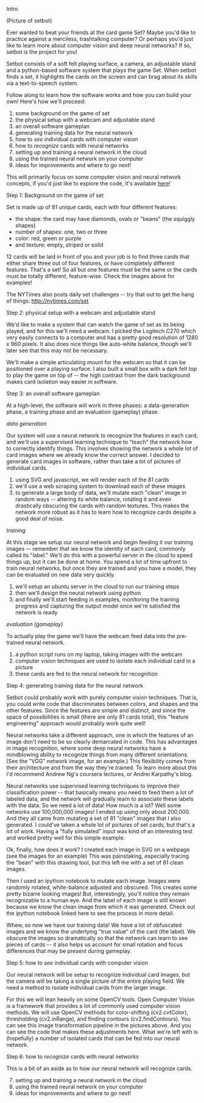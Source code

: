 Intro

(Picture of setbot)

Ever wanted to beat your friends at the card game Set?
Maybe you'd like to practice against a merciless, trashtalking computer?
Or perhaps you'd just like to learn more about computer vision and deep neural networks?
If so, setbot is the project for you!

Setbot consists of a soft felt playing surface,
a camera, an adjustable stand and a python-based software system that plays the game Set.
When setbot finds a set, it highlights the cards on the screen
and can brag about its skills via a text-to-speech system.

Follow along to learn how the software works and how you can build your own!
Here's how we'll proceed:

1. some background on the game of set
2. the physical setup with a webcam and adjustable stand
3. an overall software gameplan
4. generating training data for the neural network
5. how to *see* individual cards with computer vision
6. how to *recognize* cards with neural networks
7. setting up and training a neural network in the cloud
8. using the trained neural network on your computer
9. ideas for improvements and where to go next!

This will primarily focus on some computer vision and neural network concepts,
if you'd just like to explore the code,
it's available [here](https://github.com/yosemitebandit/setbot)!



Step 1: Background on the game of set

Set is made up of 81 unique cards, each with four different features:

* the shape: the card may have diamonds, ovals or "beans" (the squiggly shapes)
* number of shapes: one, two or three
* color: red, green or purple
* and texture: empty, striped or solid

12 cards will be laid in front of you and your job is to find three cards
that either share three out of four features, or have completely different features.
That's a set!
So all but one features must be the same or the cards must be totally different, feature-wise.
Check the images above for examples!

The NYTimes also posts daily set challenges --
try that out to get the hang of things: http://nytimes.com/set



Step 2: physical setup with a webcam and adjustable stand

We'd like to make a system that can watch the game of set as its being played,
and for this we'll need a webcam.
I picked the Logitech C270 which very easily connects to a computer
and has a pretty good resolution of 1280 x 960 pixels.
It also does nice things like auto-white balance,
though we'll later see that this may not be necessary.

We'll make a simple articulating mount for the webcam
so that it can be positioned over a playing surface.
I also built a small box with a dark felt top to play the game on top of --
the high contrast from the dark background makes card isolation way easier in software.



Step 3: an overall software gameplan

At a high-level, the software will work in three phases:
a data-generation phase, a training phase and an evaluation (gameplay) phase.

*data generation*

Our system will use a neural network to recognize the features in each card,
and we'll use a supervised learning technique to "teach" the network how to correctly identify things.
This involves showing the network a whole lot of card images where we already know the correct answer.
I decided to generate card images in software, rather than take a lot of pictures of individual cards.

1. using SVG and javascript, we will render each of the 81 cards
2. we'll use a web scraping system to download each of these images
3. to generate a large body of data, we'll mutate each "clean" image in random ways --
altering its white balance, rotating it and even drastically obscuring the cards with random textures.
This makes the network more robust as it has to learn how to recognize cards despite a good deal of noise.

*training*

At this stage we setup our neural network and begin feeding it our training images --
remember that we know the identity of each card, commonly called its "label."
We'll do this with a powerful server in the cloud to speed things up,
but it can be done at home.
You spend a lot of time upfront to train neural networks,
but once they are trained and you have a model, they can be evaluated on new data very quickly.

1. we'll setup an ubuntu server in the cloud to run our training steps
2. then we'll design the neural network using python
3. and finally we'll start feeding in examples, monitoring the training progress and
capturing the output model once we're satisfied the network is ready

*evaluation (gameplay)*

To actually play the game we'll have the webcam feed data into the pre-trained neural network.

1. a python script runs on my laptop, taking images with the webcam
2. computer vision techniques are used to isolate each individual card in a picture
3. these cards are fed to the neural network for recognition



Step 4: generating training data for the neural network

Setbot could probably work with purely computer vision techniques.
That is, you could write code that discriminates between colors, and shapes and the other features.
Since the features are simple and distinct,
and since the space of possibilities is small (there are only 81 cards total),
this "feature engineering" approach would probably work quite well!

Neural networks take a different approach,
one in which the features of an image don't need to be so clearly demarcated in code.
This has advantages in image recognition,
where some deep neural networks have a mindblowing ability
to recognize things from many different orientations.
(See the "VGG" network image, for an example.)
This flexibility comes from their architecture and from the way they're trained.
To learn more about this I'd recommend Andrew Ng's coursera lectures, or Andrei Karpathy's blog.

Neural networks use supervised learning techniques to improve their classification power --
that basically means you need to feed them a lot of labeled data,
and the network will gradually learn to associate these labels with the data.
So we need a lot of data!  How much is a lot?
Well some networks use 100,000,000 images!  I ended up using only about 200,000.
And they all came from mutating a set of 81 "clean" images that I also generated.
I could've taken a whole lot of pictures of set cards, but that's a lot of work.
Having a "fully simulated" input was kind of an interesting test and worked pretty well for this simple example.

Ok, finally, how does it work?
I created each image in SVG on a webpage (see the images for an example)
This was painstaking, especially tracing the "bean" with this drawing tool,
but this left me with a set of 81 clean images.

Then I used an ipython notebook to mutate each image.
Images were randomly rotated, white-balance adjusted and obscured.
This creates some pretty bizarre looking images!
But, interestingly, you'll notice they remain recognizable to a human eye.
And the label of each image is still known because we know the clean image from which it was generated.
Check out the ipython notebook linked here to see the process in more detail.

Whew, so now we have our training data!
We have a lot of obfuscated images and we know the underlying "true value" of the card (the label).
We obscure the images so dramatically so that the network can learn to see pieces of cards --
it also helps us account for small rotation and focus differences that may be present during gameplay.



Step 5: how to *see* individual cards with computer vision

Our neural network will be setup to recognize individual card images,
but the camera will be taking a single picture of the entire playing field.
We need a method to isolate individual cards from the larger image.

For this we will lean heavily on some OpenCV tools.
Open Computer Vision is a framework that provides a lot of commonly used computer vision methods.
We will use OpenCV methods for color-shifting (cv2.cvtColor),
thresholding (cv2.inRange), and finding contours (cv2.findContours).
You can see this image transformation pipeline in the pictures above.
And you can see the code that makes these adjustments here.
What we're left with is (hopefully) a number of isolated cards
that can be fed into our neural network.



Step 6: how to *recognize* cards with neural networks

This is a bit of an aside as to how our neural network will recognize cards.




7. setting up and training a neural network in the cloud
8. using the trained neural network on your computer
9. ideas for improvements and where to go next!
